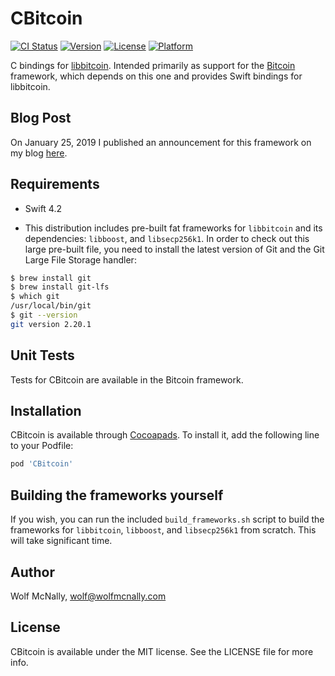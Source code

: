 # CBitcoin

[![CI Status](https://img.shields.io/travis/wolfmcnally/CBitcoin.svg?style=flat)](https://travis-ci.org/wolfmcnally/CBitcoin)
[![Version](https://img.shields.io/cocoapods/v/CBitcoin.svg?style=flat)](https://cocoapods.org/pods/CBitcoin)
[![License](https://img.shields.io/cocoapods/l/CBitcoin.svg?style=flat)](https://cocoapods.org/pods/CBitcoin)
[![Platform](https://img.shields.io/cocoapods/p/CBitcoin.svg?style=flat)](https://cocoapods.org/pods/CBitcoin)

C bindings for [libbitcoin](https://github.com/libbitcoin). Intended primarily as support for the [Bitcoin](https://github.com/BlockchainCommons/iOS-Bitcoin) framework, which depends on this one and provides Swift bindings for libbitcoin.

## Blog Post

On January 25, 2019 I published an announcement for this framework on my blog [here](https://wolfmcnally.com/125/announcing-open-source-bitcoin-framework-for-ios/).

## Requirements

* Swift 4.2

* This distribution includes pre-built fat frameworks for `libbitcoin` and its dependencies: `libboost`, and `libsecp256k1`. In order to check out this large pre-built file, you need to install the latest version of Git and the Git Large File Storage handler:

```bash
$ brew install git
$ brew install git-lfs
$ which git
/usr/local/bin/git
$ git --version
git version 2.20.1
```

## Unit Tests

Tests for CBitcoin are available in the Bitcoin framework.

## Installation

CBitcoin is available through [Cocoapads](https://cocoapods.org). To install it, add the following line to your Podfile:

```ruby
pod 'CBitcoin'
```

## Building the frameworks yourself

If you wish, you can run the included `build_frameworks.sh` script to build the frameworks for `libbitcoin`, `libboost`, and `libsecp256k1` from scratch. This will take significant time.

## Author

Wolf McNally, wolf@wolfmcnally.com

## License

CBitcoin is available under the MIT license. See the LICENSE file for more info.
